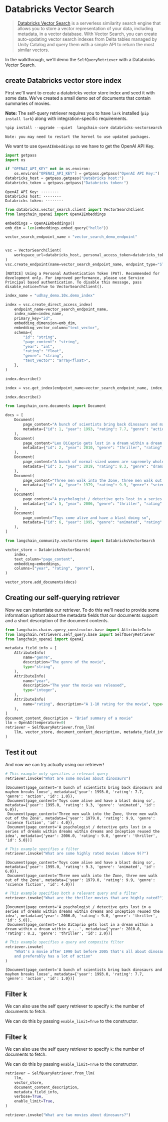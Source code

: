 # Databricks Vector Search

>[Databricks Vector Search](https://docs.databricks.com/en/generative-ai/vector-search.html) is a serverless similarity search engine that allows you to store a vector representation of your data, including metadata, in a vector database. With Vector Search, you can create auto-updating vector search indexes from Delta tables managed by Unity Catalog and query them with a simple API to return the most similar vectors.


In the walkthrough, we'll demo the `SelfQueryRetriever` with a Databricks Vector Search.

## create Databricks vector store index
First we'll want to create a databricks vector store index and seed it with some data. We've created a small demo set of documents that contain summaries of movies.

**Note:** The self-query retriever requires you to have `lark` installed (`pip install lark`) along with integration-specific requirements.


```python
%pip install --upgrade --quiet  langchain-core databricks-vectorsearch langchain-openai tiktoken
```

    Note: you may need to restart the kernel to use updated packages.
    

We want to use `OpenAIEmbeddings` so we have to get the OpenAI API Key.


```python
import getpass
import os

if "OPENAI_API_KEY" not in os.environ:
    os.environ["OPENAI_API_KEY"] = getpass.getpass("OpenAI API Key:")
databricks_host = getpass.getpass("Databricks host:")
databricks_token = getpass.getpass("Databricks token:")
```

    OpenAI API Key: ········
    Databricks host: ········
    Databricks token: ········
    


```python
from databricks.vector_search.client import VectorSearchClient
from langchain_openai import OpenAIEmbeddings

embeddings = OpenAIEmbeddings()
emb_dim = len(embeddings.embed_query("hello"))

vector_search_endpoint_name = "vector_search_demo_endpoint"


vsc = VectorSearchClient(
    workspace_url=databricks_host, personal_access_token=databricks_token
)
vsc.create_endpoint(name=vector_search_endpoint_name, endpoint_type="STANDARD")
```

    [NOTICE] Using a Personal Authentication Token (PAT). Recommended for development only. For improved performance, please use Service Principal based authentication. To disable this message, pass disable_notice=True to VectorSearchClient().
    


```python
index_name = "udhay_demo.10x.demo_index"

index = vsc.create_direct_access_index(
    endpoint_name=vector_search_endpoint_name,
    index_name=index_name,
    primary_key="id",
    embedding_dimension=emb_dim,
    embedding_vector_column="text_vector",
    schema={
        "id": "string",
        "page_content": "string",
        "year": "int",
        "rating": "float",
        "genre": "string",
        "text_vector": "array<float>",
    },
)

index.describe()
```


```python
index = vsc.get_index(endpoint_name=vector_search_endpoint_name, index_name=index_name)

index.describe()
```


```python
from langchain_core.documents import Document

docs = [
    Document(
        page_content="A bunch of scientists bring back dinosaurs and mayhem breaks loose",
        metadata={"id": 1, "year": 1993, "rating": 7.7, "genre": "action"},
    ),
    Document(
        page_content="Leo DiCaprio gets lost in a dream within a dream within a dream within a ...",
        metadata={"id": 2, "year": 2010, "genre": "thriller", "rating": 8.2},
    ),
    Document(
        page_content="A bunch of normal-sized women are supremely wholesome and some men pine after them",
        metadata={"id": 3, "year": 2019, "rating": 8.3, "genre": "drama"},
    ),
    Document(
        page_content="Three men walk into the Zone, three men walk out of the Zone",
        metadata={"id": 4, "year": 1979, "rating": 9.9, "genre": "science fiction"},
    ),
    Document(
        page_content="A psychologist / detective gets lost in a series of dreams within dreams within dreams and Inception reused the idea",
        metadata={"id": 5, "year": 2006, "genre": "thriller", "rating": 9.0},
    ),
    Document(
        page_content="Toys come alive and have a blast doing so",
        metadata={"id": 6, "year": 1995, "genre": "animated", "rating": 9.3},
    ),
]
```


```python
from langchain_community.vectorstores import DatabricksVectorSearch

vector_store = DatabricksVectorSearch(
    index,
    text_column="page_content",
    embedding=embeddings,
    columns=["year", "rating", "genre"],
)
```


```python
vector_store.add_documents(docs)
```

## Creating our self-querying retriever
Now we can instantiate our retriever. To do this we'll need to provide some information upfront about the metadata fields that our documents support and a short description of the document contents.


```python
from langchain.chains.query_constructor.base import AttributeInfo
from langchain.retrievers.self_query.base import SelfQueryRetriever
from langchain_openai import OpenAI

metadata_field_info = [
    AttributeInfo(
        name="genre",
        description="The genre of the movie",
        type="string",
    ),
    AttributeInfo(
        name="year",
        description="The year the movie was released",
        type="integer",
    ),
    AttributeInfo(
        name="rating", description="A 1-10 rating for the movie", type="float"
    ),
]
document_content_description = "Brief summary of a movie"
llm = OpenAI(temperature=0)
retriever = SelfQueryRetriever.from_llm(
    llm, vector_store, document_content_description, metadata_field_info, verbose=True
)
```

## Test it out
And now we can try actually using our retriever!



```python
# This example only specifies a relevant query
retriever.invoke("What are some movies about dinosaurs")
```




    [Document(page_content='A bunch of scientists bring back dinosaurs and mayhem breaks loose', metadata={'year': 1993.0, 'rating': 7.7, 'genre': 'action', 'id': 1.0}),
     Document(page_content='Toys come alive and have a blast doing so', metadata={'year': 1995.0, 'rating': 9.3, 'genre': 'animated', 'id': 6.0}),
     Document(page_content='Three men walk into the Zone, three men walk out of the Zone', metadata={'year': 1979.0, 'rating': 9.9, 'genre': 'science fiction', 'id': 4.0}),
     Document(page_content='A psychologist / detective gets lost in a series of dreams within dreams within dreams and Inception reused the idea', metadata={'year': 2006.0, 'rating': 9.0, 'genre': 'thriller', 'id': 5.0})]




```python
# This example specifies a filter
retriever.invoke("What are some highly rated movies (above 9)?")
```




    [Document(page_content='Toys come alive and have a blast doing so', metadata={'year': 1995.0, 'rating': 9.3, 'genre': 'animated', 'id': 6.0}),
     Document(page_content='Three men walk into the Zone, three men walk out of the Zone', metadata={'year': 1979.0, 'rating': 9.9, 'genre': 'science fiction', 'id': 4.0})]




```python
# This example specifies both a relevant query and a filter
retriever.invoke("What are the thriller movies that are highly rated?")
```




    [Document(page_content='A psychologist / detective gets lost in a series of dreams within dreams within dreams and Inception reused the idea', metadata={'year': 2006.0, 'rating': 9.0, 'genre': 'thriller', 'id': 5.0}),
     Document(page_content='Leo DiCaprio gets lost in a dream within a dream within a dream within a ...', metadata={'year': 2010.0, 'rating': 8.2, 'genre': 'thriller', 'id': 2.0})]




```python
# This example specifies a query and composite filter
retriever.invoke(
    "What's a movie after 1990 but before 2005 that's all about dinosaurs, \
    and preferably has a lot of action"
)
```




    [Document(page_content='A bunch of scientists bring back dinosaurs and mayhem breaks loose', metadata={'year': 1993.0, 'rating': 7.7, 'genre': 'action', 'id': 1.0})]



## Filter k

We can also use the self query retriever to specify `k`: the number of documents to fetch.

We can do this by passing `enable_limit=True` to the constructor.

## Filter k

We can also use the self query retriever to specify `k`: the number of documents to fetch.

We can do this by passing `enable_limit=True` to the constructor.


```python
retriever = SelfQueryRetriever.from_llm(
    llm,
    vector_store,
    document_content_description,
    metadata_field_info,
    verbose=True,
    enable_limit=True,
)
```


```python
retriever.invoke("What are two movies about dinosaurs?")
```
